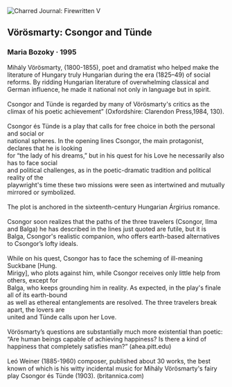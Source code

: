 <div class="artwork-of-the-day">
  <div class="container">
    <div class="img-wrapper">
      <img
        src="https://uploads8.wikiart.org/00255/images/bozoky-maria/bozoky-ai-1417.jpg!Large.jpg"
        alt="Charred Journal: Firewritten V" />
    </div>
    <div class="artwork-detail">
      <div class="artwork-origin"> 
        <h2 class="artwork-name">Vörösmarty: Csongor and Tünde</h2>
        <h3 class="artist">
          Maria Bozoky
                    ·  1995
        </h3>
      </div>
      <p class="description">
        <span class="artwork-description-text ng-binding" ng-bind-html="viewModel.ArtworkOfTheDay.Description | unsafe">Mihály Vörösmarty, (1800-1855), poet and dramatist who helped make the literature of Hungary truly Hungarian during the era (1825–49) of social reforms. By ridding Hungarian literature of overwhelming classical and German influence, he made it national not only in language but in spirit.<br><br>Csongor and Tünde is regarded by many of Vörösmarty's critics as the climax of his poetic achievement” (Oxfordshire: Clarendon Press,1984, 130).<br><br>Csongor és Tünde is a play that calls for free choice in both the personal and social or<br>national spheres. In the opening lines Csongor, the main protagonist, declares that he is looking<br>for “the lady of his dreams,” but in his quest for his Love he necessarily also has to face social<br>and political challenges, as in the poetic-dramatic tradition and political reality of the<br>playwright's time these two missions were seen as intertwined and mutually mirrored or symbolized.<br> <br>The plot is anchored in the sixteenth-century Hungarian Árgirius romance. <br><br>Csongor soon realizes that the paths of the three travelers (Csongor, Ilma and Balga) he has described in the lines just quoted are futile, but it is Balga, Csongor's realistic companion, who offers earth-based alternatives to Csongor’s lofty ideals.<br><br>While on his quest, Csongor has to face the scheming of ill-meaning Suckbane [Hung.<br>Mirigy], who plots against him, while Csongor receives only little help from others, except for<br>Balga, who keeps grounding him in reality. As expected, in the play's finale all of its earth-bound<br>as well as ethereal entanglements are resolved. The three travelers break apart, the lovers are<br>united and Tünde calls upon her Love.<br><br>Vörösmarty’s questions are substantially much more existential than poetic: “Are human beings capable of achieving happiness? Is there a kind of happiness that completely satisfies man?” (ahea.pitt.edu)<br><br>Leó Weiner (1885-1960) composer, published about 30 works, the best known of which is his witty incidental music for Mihály Vörösmarty's fairy play Csongor és Tünde (1903). (britannica.com)</span>
                        <div class="text-shadow-container" ng-show="showShadow" style=""></div>
      </p>
    </div>
  </div>

</div>
